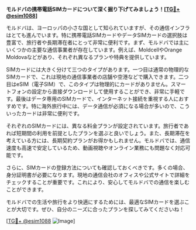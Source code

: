 **モルドバの携帯電話SIMカードについて深く掘り下げてみましょう！[[TG💪+ @esim1088](https://t.me/s/esim1088)]**

モルドバは、ヨーロッパの小さな国として知られていますが、その通信インフラはとても進んでいます。特に携帯電話SIMカードやデータSIMカードの選択肢は豊富で、旅行者や長期滞在者にとって非常に便利です。まず、モルドバでは主にいくつかの主要な通信事業者が存在しています。例えば、MoldcellやOrange Moldovaなどがあり、それぞれ異なるプランや特典を提供しています。

SIMカードには大きく分けて三つのタイプがあります。一つ目は通常の物理的なSIMカードで、これは現地の通信事業者の店舗や空港などで購入できます。二つ目はeSIM（電子SIM）で、このタイプは物理的にカードがありません。スマートフォンの設定から直接ダウンロードして使用することができ、非常に手軽です。最後はデータ専用のSIMカードで、インターネット接続を重視する人におすすめです。特に海外旅行中には、データ通信が必須になる場合が多いので、こういったカードは非常に便利です。

それぞれのSIMカードには、異なる料金プランが設定されています。旅行者であれば短期間の利用を前提としたプランを選ぶと良いでしょう。また、長期滞在を考えている方には、長期契約プランがお得かもしれません。モルドバでは、通信速度も高速で安定しているため、動画視聴やオンライン業務にも問題なく対応可能です。

さらに、SIMカードの登録方法についても確認しておくべきです。多くの場合、身分証明書が必要になります。現地の通信会社のオフィスや公式サイトで詳細をチェックすることが重要です。これにより、安心してモルドバでの通信を楽しむことができます。

モルドバでの生活や旅行をより快適にするためには、最適なSIMカードを選ぶことが大切です。ぜひ、自分のニーズに合ったプランを探してみてくださいね！

[[TG💪+ @esim1088](https://t.me/s/esim1088) ![Image](https://i.postimg.cc/Y0z9fWf4/image.png)]